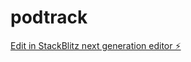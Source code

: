 # podtrack

[Edit in StackBlitz next generation editor ⚡️](https://stackblitz.com/~/github.com/ldmdldm/podtrack)